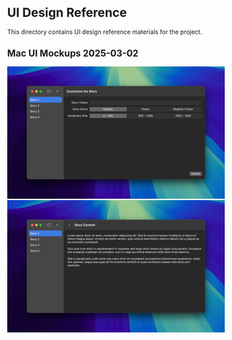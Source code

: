 # UI Design Reference

This directory contains UI design reference materials for the project.

## Mac UI Mockups 2025-03-02

![mac-mockup-2025-03-02-1.png](./mac-mockup-2025-03-02-1.png)
![mac-mockup-2025-03-02-2.png](./mac-mockup-2025-03-02-2.png)
